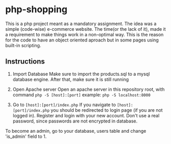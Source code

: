 # php-shopping

This is a php project meant as a mandatory assignment. The idea was a simple (code-wise) e-commerce website. The time(or the lack of it), made it a requirement to make things work in a non-optimal way. This is the reason for the code to have an object oriented aproach but in some pages using built-in scripting.

## Instructions

1. Import Database
Make sure to import the products.sql to a mysql database engine. After that, make sure it is still running

2. Open Apache server
Open an apache server in this repository root, with command 
``` php -S [host]:[port] ```
example:
``` php -S localhost:8000 ```
3. Go to ```[host]:[port]/index.php```
If you navigate to ```[host]:[port]/index.php``` you should be redirected to login page (if you are not logged in). Register and login with your new account. Don't use a real password, since passwords are not encrypted in database.

To become an admin, go to your database, users table and change 'is_admin' field to 1.
